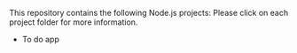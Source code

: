 This repository contains the following Node.js projects:
Please click on each project folder for more information.  
- To do app
